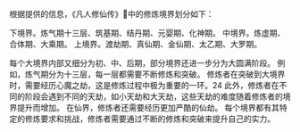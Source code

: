 根据提供的信息，《凡人修仙传》中的修炼境界划分如下：

  下境界。炼气期十三层、筑基期、结丹期、元婴期、化神期。
  中境界。炼虚期、合体期、大乘期。
  上境界。渡劫期、真仙期、金仙期、太乙期、大罗期。
  
  每个大境界内部又细分为初、中、后期，部分境界还进一步分为大圆满阶段。
  例如，炼气期分为十三层，每一层都需要不断修炼和突破。
  修炼者在突破到大境界时，需要经历心魔之劫，这是修炼过程中极为重要的一环。24
  此外，修炼者在不同的阶段会遇到不同的天劫，如小天劫和大天劫，这些天劫的难度随着修炼者的境界提升而增加。
  在仙界，修炼者还需要经历更加严酷的仙劫。
  每个境界都有其特定的修炼要求和挑战，修炼者需要通过不断的修炼和突破来提升自己的实力。
